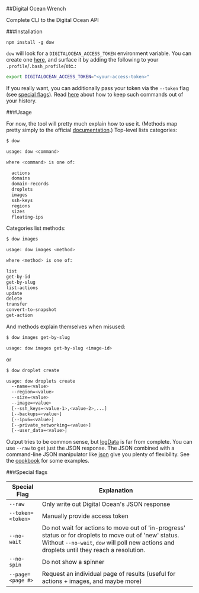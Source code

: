 ##Digital Ocean Wrench

Complete CLI to the Digital Ocean API


###Installation

`npm install -g dow`

`dow` will look for a `DIGITALOCEAN_ACCESS_TOKEN` environment variable. You can create one [here](https://cloud.digitalocean.com/settings/api/tokens), and surface it by adding the following to your `.profile`/`.bash_profile`/etc.:

```bash
export DIGITALOCEAN_ACCESS_TOKEN="<your-access-token>"
```

If you really want, you can additionally pass your token via the `--token` flag (see [special flags](#special-flags)). Read [here](http://stackoverflow.com/questions/8473121/execute-command-without-keeping-it-in-history) about how to keep such commands out of your history.

###Usage

For now, the tool will pretty much explain how to use it. (Methods map pretty simply to the official [documentation](https://developers.digitalocean.com/documentation/v2/).) Top-level lists categories:

```bash
$ dow

usage: dow <command>

where <command> is one of:

  actions
  domains
  domain-records
  droplets
  images
  ssh-keys
  regions
  sizes
  floating-ips
```

Categories list methods:

```bash
$ dow images

usage: dow images <method>

where <method> is one of:

list
get-by-id
get-by-slug
list-actions
update
delete
transfer
convert-to-snapshot
get-action
```

And methods explain themselves when misused:

```bash
$ dow images get-by-slug

usage: dow images get-by-slug <image-id>
```

or

```bash
$ dow droplet create

usage: dow droplets create 
  --name=<value> 
  --region=<value> 
  --size=<value> 
  --image=<value> 
  [--ssh_keys=<value-1>,<value-2>,...] 
  [--backups=<value>] 
  [--ipv6=<value>] 
  [--private_networking=<value>] 
  [--user_data=<value>]
```

Output tries to be common sense, but [logData](./lib/logData.js) is far from complete. You can use `--raw` to get just the JSON response. The JSON combined with a command-line JSON manipulator like [json](https://github.com/trentm/json) give you plenty of flexibility. See the [cookbook](./cookbook.md) for some examples.

###Special flags

Special Flag                      | Explanation
---------------------     | -------------
`--raw`                   | Only write out Digital Ocean's JSON response
`--token=<token>`         | Manually provide access token
`--no-wait`               | Do not wait for actions to move out of 'in-progress' status or for droplets to move out of 'new' status. Without `--no-wait`, `dow` will poll new actions and droplets until they reach a resolution.
`--no-spin`               | Do not show a spinner
`--page=<page #>`         | Request an individual page of results (useful for actions + images, and maybe more)
